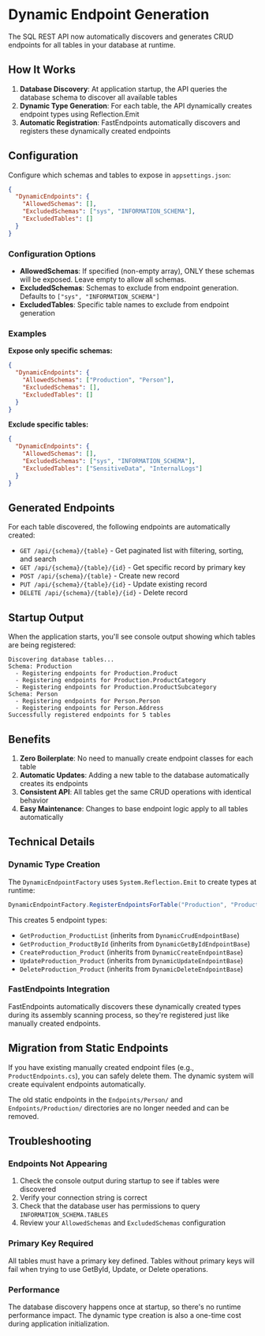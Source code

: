 # Dynamic Endpoint Generation

The SQL REST API now automatically discovers and generates CRUD endpoints for all tables in your database at runtime.

## How It Works

1. **Database Discovery**: At application startup, the API queries the database schema to discover all available tables
2. **Dynamic Type Generation**: For each table, the API dynamically creates endpoint types using Reflection.Emit
3. **Automatic Registration**: FastEndpoints automatically discovers and registers these dynamically created endpoints

## Configuration

Configure which schemas and tables to expose in `appsettings.json`:

```json
{
  "DynamicEndpoints": {
    "AllowedSchemas": [],
    "ExcludedSchemas": ["sys", "INFORMATION_SCHEMA"],
    "ExcludedTables": []
  }
}
```

### Configuration Options

- **AllowedSchemas**: If specified (non-empty array), ONLY these schemas will be exposed. Leave empty to allow all schemas.
- **ExcludedSchemas**: Schemas to exclude from endpoint generation. Defaults to `["sys", "INFORMATION_SCHEMA"]`
- **ExcludedTables**: Specific table names to exclude from endpoint generation

### Examples

**Expose only specific schemas:**
```json
{
  "DynamicEndpoints": {
    "AllowedSchemas": ["Production", "Person"],
    "ExcludedSchemas": [],
    "ExcludedTables": []
  }
}
```

**Exclude specific tables:**
```json
{
  "DynamicEndpoints": {
    "AllowedSchemas": [],
    "ExcludedSchemas": ["sys", "INFORMATION_SCHEMA"],
    "ExcludedTables": ["SensitiveData", "InternalLogs"]
  }
}
```

## Generated Endpoints

For each table discovered, the following endpoints are automatically created:

- `GET /api/{schema}/{table}` - Get paginated list with filtering, sorting, and search
- `GET /api/{schema}/{table}/{id}` - Get specific record by primary key
- `POST /api/{schema}/{table}` - Create new record
- `PUT /api/{schema}/{table}/{id}` - Update existing record
- `DELETE /api/{schema}/{table}/{id}` - Delete record

## Startup Output

When the application starts, you'll see console output showing which tables are being registered:

```
Discovering database tables...
Schema: Production
  - Registering endpoints for Production.Product
  - Registering endpoints for Production.ProductCategory
  - Registering endpoints for Production.ProductSubcategory
Schema: Person
  - Registering endpoints for Person.Person
  - Registering endpoints for Person.Address
Successfully registered endpoints for 5 tables
```

## Benefits

1. **Zero Boilerplate**: No need to manually create endpoint classes for each table
2. **Automatic Updates**: Adding a new table to the database automatically creates its endpoints
3. **Consistent API**: All tables get the same CRUD operations with identical behavior
4. **Easy Maintenance**: Changes to base endpoint logic apply to all tables automatically

## Technical Details

### Dynamic Type Creation

The `DynamicEndpointFactory` uses `System.Reflection.Emit` to create types at runtime:

```csharp
DynamicEndpointFactory.RegisterEndpointsForTable("Production", "Product");
```

This creates 5 endpoint types:
- `GetProduction_ProductList` (inherits from `DynamicCrudEndpointBase`)
- `GetProduction_ProductById` (inherits from `DynamicGetByIdEndpointBase`)
- `CreateProduction_Product` (inherits from `DynamicCreateEndpointBase`)
- `UpdateProduction_Product` (inherits from `DynamicUpdateEndpointBase`)
- `DeleteProduction_Product` (inherits from `DynamicDeleteEndpointBase`)

### FastEndpoints Integration

FastEndpoints automatically discovers these dynamically created types during its assembly scanning process, so they're registered just like manually created endpoints.

## Migration from Static Endpoints

If you have existing manually created endpoint files (e.g., `ProductEndpoints.cs`), you can safely delete them. The dynamic system will create equivalent endpoints automatically.

The old static endpoints in the `Endpoints/Person/` and `Endpoints/Production/` directories are no longer needed and can be removed.

## Troubleshooting

### Endpoints Not Appearing

1. Check the console output during startup to see if tables were discovered
2. Verify your connection string is correct
3. Check that the database user has permissions to query `INFORMATION_SCHEMA.TABLES`
4. Review your `AllowedSchemas` and `ExcludedSchemas` configuration

### Primary Key Required

All tables must have a primary key defined. Tables without primary keys will fail when trying to use GetById, Update, or Delete operations.

### Performance

The database discovery happens once at startup, so there's no runtime performance impact. The dynamic type creation is also a one-time cost during application initialization.
